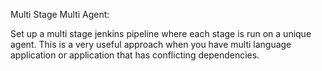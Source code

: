 Multi Stage Multi Agent:

Set up a multi stage jenkins pipeline where each stage is run on a unique agent. This is a very useful approach when you have multi language application or application that has conflicting dependencies.
